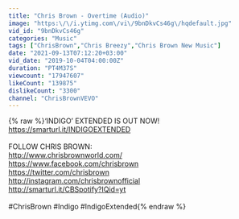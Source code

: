 ```yaml
---
title: "Chris Brown - Overtime (Audio)"
image: "https:\/\/i.ytimg.com\/vi\/9bnDkvCs46g\/hqdefault.jpg"
vid_id: "9bnDkvCs46g"
categories: "Music"
tags: ["ChrisBrown","Chris Breezy","Chris Brown New Music"]
date: "2021-09-13T07:12:20+03:00"
vid_date: "2019-10-04T04:00:00Z"
duration: "PT4M37S"
viewcount: "17947607"
likeCount: "139875"
dislikeCount: "3300"
channel: "ChrisBrownVEVO"
---
```

{% raw %}‘INDIGO’ EXTENDED IS OUT NOW! <a rel="nofollow" target="blank" href="https://smarturl.it/INDIGOEXTENDED">https://smarturl.it/INDIGOEXTENDED</a> <br /><br />FOLLOW CHRIS BROWN: <br /><a rel="nofollow" target="blank" href="http://www.chrisbrownworld.com/">http://www.chrisbrownworld.com/</a><br /><a rel="nofollow" target="blank" href="https://www.facebook.com/chrisbrown">https://www.facebook.com/chrisbrown</a><br /><a rel="nofollow" target="blank" href="https://twitter.com/chrisbrown">https://twitter.com/chrisbrown</a><br /><a rel="nofollow" target="blank" href="http://instagram.com/chrisbrownofficial">http://instagram.com/chrisbrownofficial</a><br /><a rel="nofollow" target="blank" href="http://smarturl.it/CBSpotify?IQid=yt">http://smarturl.it/CBSpotify?IQid=yt</a><br /><br />#ChrisBrown #Indigo #IndigoExtended{% endraw %}
